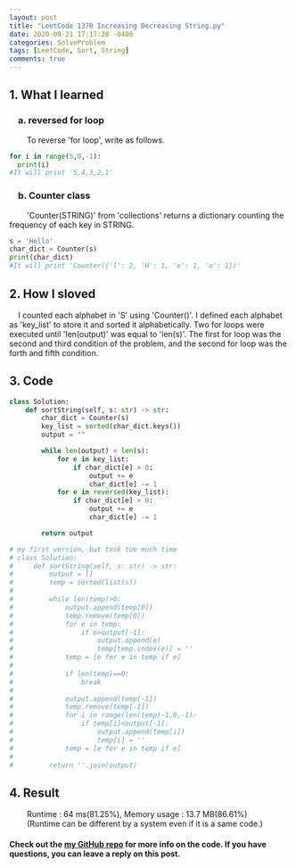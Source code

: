 ```yaml
---
layout: post
title: "LeetCode 1370 Increasing Decreasing String.py"
date: 2020-09-21 17:17:28 -0400
categories: SolveProblem
tags: [LeetCode, Sort, String]
comments: true
---
```


## 1. What I learned
### &nbsp;&nbsp;&nbsp;&nbsp;a. reversed for loop
&nbsp;&nbsp;&nbsp;&nbsp;&nbsp;&nbsp;&nbsp;&nbsp;To reverse 'for loop', write as follows.
```python
for i in range(5,0,-1):
  print(i)
#It will print '5,4,3,2,1'
```

### &nbsp;&nbsp;&nbsp;&nbsp;b. Counter class  
&nbsp;&nbsp;&nbsp;&nbsp;&nbsp;&nbsp;&nbsp;&nbsp;'Counter(STRING)' from 'collections' returns a dictionary counting the frequency of each key in STRING.
```python
s = 'Hello'
char_dict = Counter(s)
print(char_dict)
#It will print 'Counter({'l': 2, 'H': 1, 'e': 1, 'o': 1})'
```

## 2. How I sloved
&nbsp;&nbsp;&nbsp;&nbsp;I counted each alphabet in 'S' using 'Counter()'. I defined each alphabet as 'key_list' to store it and sorted it alphabetically. Two for loops were executed until 'len(output)' was equal to 'len(s)'. The first for loop was the second and third condition of the problem, and the second for loop was the forth and fifth condition.  

## 3. Code
```python
class Solution:
    def sortString(self, s: str) -> str:
        char_dict = Counter(s)
        key_list = sorted(char_dict.keys())
        output = ""

        while len(output) < len(s):
            for e in key_list:
                if char_dict[e] > 0:
                    output += e
                    char_dict[e] -= 1
            for e in reversed(key_list):
                if char_dict[e] > 0:
                    output += e
                    char_dict[e] -= 1

        return output
```
```python
# my first version, but took too much time
# class Solution:
#     def sortString(self, s: str) -> str:
#         output = []
#         temp = sorted(list(s))
#
#         while len(temp)>0:
#             output.append(temp[0])
#             temp.remove(temp[0])
#             for e in temp:
#                 if e>output[-1]:
#                     output.append(e)
#                     temp[temp.index(e)] = ''
#             temp = [e for e in temp if e]
#
#             if len(temp)==0:
#                 break
#
#             output.append(temp[-1])
#             temp.remove(temp[-1])
#             for i in range(len(temp)-1,0,-1):
#                 if temp[i]<output[-1]:
#                     output.append(temp[i])
#                     temp[i] = ''
#             temp = [e for e in temp if e]
#
#         return ''.join(output)
```
## 4. Result
&nbsp;&nbsp;&nbsp;&nbsp;&nbsp;&nbsp;&nbsp;&nbsp;Runtime : 64 ms(81.25%), Memory usage : 13.7 MB(86.61%)  
&nbsp;&nbsp;&nbsp;&nbsp;&nbsp;&nbsp;&nbsp;&nbsp;(Runtime can be different by a system even if it is a same code.)

#### Check out the [my GitHub repo][hyuk-gh] for more info on the code. If you have questions, you can leave a reply on this post.

[hyuk-gh]:   https://github.com/dlgur1994/StudyAlgorithms
